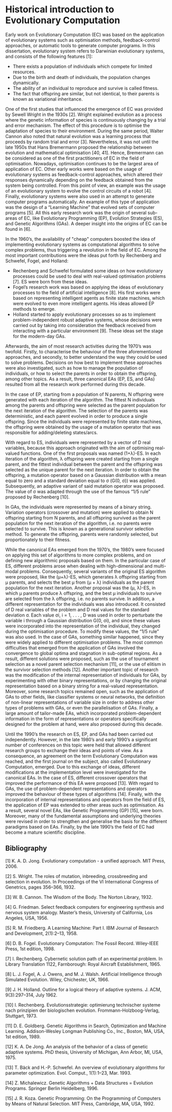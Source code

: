 # Historical introduction to Evolutionary Computation

Early work on Evolutionary Computation (EC) was based on the application of evolutionary
systems such as optimisation methods, feedback-control approaches, or automatic tools to
generate computer programs. In this dissertation, evolutionary system refers to Darwinian
evolutionary systems, and consists of the following features [1]:

* There exists a population of individuals which compete for limited resources.
* Due to the birth and death of individuals, the population changes dynamically.
* The ability of an individual to reproduce and survive is called fitness.
* The fact that offspring are similar, but not identical, to their parents is known
as variational inheritance.

One of the first studies that influenced the emergence of EC was provided by Sewell
Wright in the 1930s [2]. Wright explained evolution as a process where the genetic
information of species is continuously changing by a trial and error mechanism. The
effect of this procedure is to optimise the adaptation of species to their environment.
During the same period, Walter Cannon also noted that natural evolution
was a learning process that proceeds by random trial and error [3]. Nevertheless,
it was not until the late 1950s that Hans Bremermann proposed the relationship between
evolution and mathematical optimisation [40, 41]. Hence, Bremermann can be
considered as one of the first practitioners of EC in the field of optimisation. Nowadays,
optimisation continues to be the largest area of application of EC. Other
early works were based on the usage of evolutionary systems as feedback-control
approaches, which altered their responses dynamically depending on the feedback
obtained from the system being controlled. From this point of view, an example was
the usage of an evolutionary system to evolve the control circuits of a robot [4].
Finally, evolutionary systems were also used in an attempt to generate computer
programs automatically. An example of this type of application was the design of
a “Learning Machine” that evolved sets of computer programs [5]. All this early
research work was the origin of several sub-areas of EC, like Evolutionary Programming (EP),
Evolution Strategies (ES), and Genetic Algorithms (GAs). A deeper insight into the origins
of EC can be found in [6].

In the 1960’s, the availability of "cheap" computers boosted the idea of implementing
evolutionary systems as computational algorithms to solve complex problems, thus
triggering a revolution in the field of EC. Among the most important contributions
were the ideas put forth by Rechenberg and Schwefel, Fogel, and Holland:

* Rechenberg and Schwefel formulated some ideas on how evolutionary processes
could be used to deal with real-valued optimisation problems [7]. ES were
born from these ideas.
* Fogel’s research work was based on applying the ideas of evolutionary processes
to the field of artificial intelligence [8]. His first works were based on
representing intelligent agents as finite state machines, which were evolved to
even more intelligent agents. His ideas allowed EP methods to emerge.
* Holland started to apply evolutionary processes so as to implement problem-independent
robust adaptive systems, whose decisions were carried out by taking
into consideration the feedback received from interacting with a particular
environment [9]. These ideas set the stage for the modern-day GAs.

Afterwards, the aim of most research activities during the 1970’s was twofold.
Firstly, to characterise the behaviour of the three aforementioned approaches, and
secondly, to better understand the way they could be used to solve problems. Decisions
on how best to implement these approaches were also investigated, such as
how to manage the population of individuals, or how to select the parents in order
to obtain the offspring, among other topics. As a result, three canonical EAs (EP,
ES, and GAs) resulted from all the research work performed during this decade.

In the case of EP, starting from a population of N parents, N offspring were generated
with each iteration of the algorithm. The fittest N individuals among the
parents and offspring were selected as the parent population for the next iteration
of the algorithm. The selection of the parents was deterministic, and each parent
evolved in order to produce a single offspring. Since the individuals were represented
by finite state machines, the offspring were obtained by the usage of a mutation operator
that was responsible for adding/deleting states/arcs.

With regard to ES, individuals were represented by a vector of D real variables,
because this approach originated with the aim of optimising real-valued functions.
One of the first proposals was named (1+λ)-ES. In each iteration of the algorithm,
λ offspring were created starting from a single parent, and the fittest individual
between the parent and the offspring was selected as the unique parent for the
next iteration. In order to obtain the offspring, a mutation operator based on a
Gaussian distribution with a mean equal to zero and a standard deviation equal
to σ (G(0, σ)) was applied. Subsequently, an adaptive variant of said mutation
operator was proposed. The value of σ was adapted through the use of the famous
“1/5 rule” proposed by Rechenberg [10].

In GAs, the individuals were represented by means of a binary string. Variation
operators (crossover and mutation) were applied to obtain N offspring starting
from N parents, and all offspring survived as the parent population for the next
iteration of the algorithm, i.e. no parents were selected to survive. This is known
as a generational survivor selection method. To generate the offspring, parents were
randomly selected, but proportionately to their fitness.

While the canonical EAs emerged from the 1970’s, the 1980’s were focused on applying
this set of algorithms to more complex problems, and on defining new algorithmic
proposals based on them. In the particular case of ES, different problems arose
when dealing with high-dimensional and multi-modal problems. Consequently, several
variants of the original ES algorithm were proposed, like the (μ+λ)-ES, which
generates λ offspring starting from μ parents, and selects the best μ from (μ + λ)
individuals as the parent population for the next iteration. Another proposal was
the (μ, λ)-ES, in which μ parents produce λ offspring, and the best μ individuals
to survive are selected from the λ offspring, i.e. no parents survive. In addition,
a different representation for the individuals was also introduced. It consisted of
D real variables of the problem and D real values for the standard deviation σ.
Each value σi, i = 1, . . . , D was used in order to perturbate the variable i through
a Gaussian distribution G(0, σi), and since these values were incorporated into the
representation of the individual, they changed during the optimisation procedure.
To modify these values, the “1/5 rule” was also used. In the case of GAs, something
similar happened, since they were widely applied to different optimisation problems.
The most common difficulties that emerged from the application of GAs involved
the convergence to global optima and stagnation in sub-optimal regions. As a result,
different solutions were proposed, such as the use of tournament selection as
a novel parent selection mechanism [11], or the use of elitism in the survivor selection
methods [12]. Another important topic of research was the modification of
the internal representation of individuals for GAs, by experimenting with other binary
representations, or by changing the original representation based on a binary
string for a real-valued representation. Moreover, some research topics remained
open, such as the application of GAs to other fields, like classifier systems or neural
networks, the definition of non-linear representations of variable size in order
to address other types of problems with GAs, or even the parallelisation of GAs.
Finally, a large amount of tailor-made EAs, which incorporated problem-dependent
information in the form of representations or operators specifically designed for the
problem at hand, were also proposed during this decade.

Until the 1990’s the research on ES, EP, and GAs had been carried out independently.
However, in the late 1980’s and early 1990’s a significant number of conferences
on this topic were held that allowed different research groups to exchange their
ideas and points of view. As a consequence, an agreement on the term Evolutionary
Computation was reached, and the first journal on the subject, also called Evolutionary
Computation, emerged. Due to this exchange of ideas, different modifications at the
implementation level were investigated for the canonical EAs. In the case
of ES, different crossover operators that improved the performance of this EA were
proposed [13]. With regard to GAs, the use of problem-dependent representations
and operators improved the behaviour of these types of algorithms [14]. Finally,
with the incorporation of internal representations and operators from the field of
ES, the application of EP was extended to other areas such as optimisation. As a
result, several novel EAs, like Genetic Programming (GP) [15], were born. Moreover,
many of the fundamental assumptions and underlying theories were revised in order to
strengthen and generalise the basis for the different paradigms based on EAs.
Finally, by the late 1990’s the field of EC had become a mature scientific discipline.

## Bibliography

[1] K. A. D. Jong. Evolutionary computation - a unified approach. MIT Press,
2006.

[2] S. Wright. The roles of mutation, inbreeding, crossbreeding and selection in
evolution. In Proceedings of the VI International Congress of Genetrics, pages
356–366, 1932.

[3] W. B. Cannon. The Wisdom of the Body. The Norton Library, 1932.

[4] G. Friedman. Select feedback computers for engineering synthesis and nervous
system analogy. Master’s thesis, University of California, Los Angeles, USA,
1956.

[5] R. M. Friedberg. A Learning Machine: Part I. IBM Journal of Research and
Development, 2(1):2–13, 1958.

[6] D. B. Fogel. Evolutionary Computation: The Fossil Record. Wiley-IEEE Press,
1st edition, 1998.

[7] I. Rechenberg. Cybernetic solution path of an experimental problem. In
Library Translation 1122, Farnborough: Royal Aircraft Establishment, 1965.

[8] L. J. Fogel, A. J. Owens, and M. J. Walsh. Artificial Intelligence through
Simulated Evolution. Wiley, Chichester, UK, 1966.

[9] J. H. Holland. Outline for a logical theory of adaptive systems. J. ACM,
9(3):297–314, July 1962.

[10] I. Rechenberg. Evolutionsstrategie: optimierung technischer systeme nach
prinzipien der biologischen evolution. Frommann-Holzboog-Verlag, Stuttgart,
1973.

[11] D. E. Goldberg. Genetic Algorithms in Search, Optimization and Machine
Learning. Addison-Wesley Longman Publishing Co., Inc., Boston, MA, USA,
1st edition, 1989.

[12] K. A. De Jong. An analysis of the behavior of a class of genetic adaptive
systems. PhD thesis, University of Michigan, Ann Arbor, MI, USA, 1975.

[13] T. Bäck and H.-P. Schwefel. An overview of evolutionary algorithms for parameter
optimization. Evol. Comput., 1(1):1–23, Mar. 1993.

[14] Z. Michalewicz. Genetic Algorithms + Data Structures = Evolution Programs.
Springer Berlin Heidelberg, 1996.

[15] J. R. Koza. Genetic Programming: On the Programming of Computers by
Means of Natural Selection. MIT Press, Cambridge, MA, USA, 1992.
